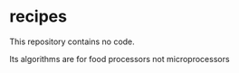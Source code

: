 # recipes

This repository contains no code.

Its algorithms are for food processors not microprocessors


